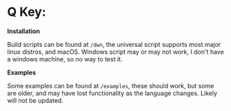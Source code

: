 # Q Key:

**Installation**

Build scripts can be found at `/dwn`, the universal script supports most major linux distros, and macOS. Windows script may or may not work, I don't have a windows machine, so no way to test it.

**Examples**

Some examples can be found at `/examples`, these should work, but some are older, and may have lost functionality as the language changes. Likely will not be updated.
